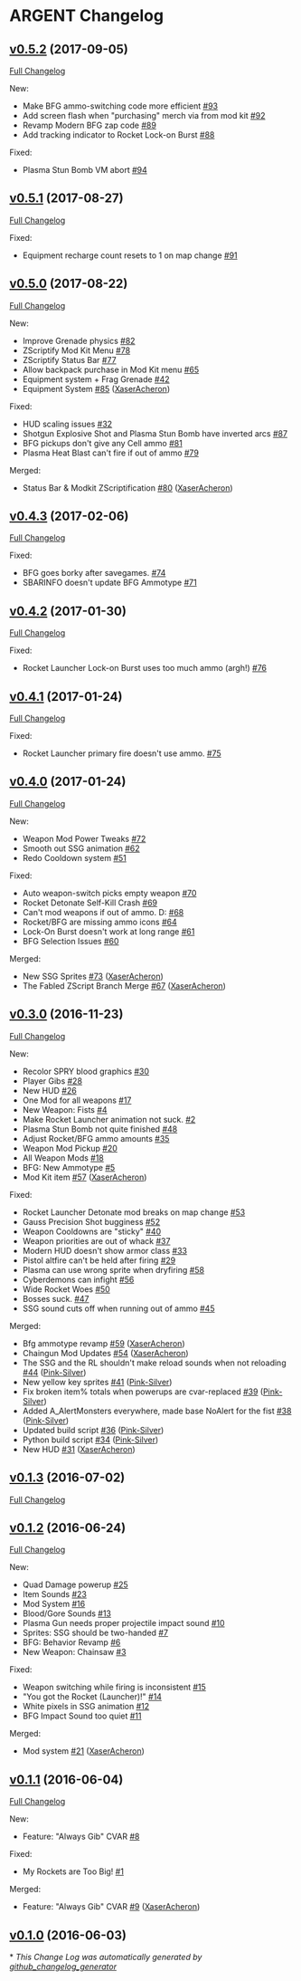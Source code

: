 # ARGENT Changelog

## [v0.5.2](https://github.com/XaserAcheron/argent/tree/v0.5.2) (2017-09-05)
[Full Changelog](https://github.com/XaserAcheron/argent/compare/v0.5.1...v0.5.2)

New:

- Make BFG ammo-switching code more efficient [\#93](https://github.com/XaserAcheron/argent/issues/93)
- Add screen flash when "purchasing" merch via from mod kit [\#92](https://github.com/XaserAcheron/argent/issues/92)
- Revamp Modern BFG zap code [\#89](https://github.com/XaserAcheron/argent/issues/89)
- Add tracking indicator to Rocket Lock-on Burst [\#88](https://github.com/XaserAcheron/argent/issues/88)

Fixed:

- Plasma Stun Bomb VM abort [\#94](https://github.com/XaserAcheron/argent/issues/94)

## [v0.5.1](https://github.com/XaserAcheron/argent/tree/v0.5.1) (2017-08-27)
[Full Changelog](https://github.com/XaserAcheron/argent/compare/v0.5.0...v0.5.1)

Fixed:

- Equipment recharge count resets to 1 on map change [\#91](https://github.com/XaserAcheron/argent/issues/91)

## [v0.5.0](https://github.com/XaserAcheron/argent/tree/v0.5.0) (2017-08-22)
[Full Changelog](https://github.com/XaserAcheron/argent/compare/v0.4.3...v0.5.0)

New:

- Improve Grenade physics [\#82](https://github.com/XaserAcheron/argent/issues/82)
- ZScriptify Mod Kit Menu [\#78](https://github.com/XaserAcheron/argent/issues/78)
- ZScriptify Status Bar [\#77](https://github.com/XaserAcheron/argent/issues/77)
- Allow backpack purchase in Mod Kit menu [\#65](https://github.com/XaserAcheron/argent/issues/65)
- Equipment system + Frag Grenade [\#42](https://github.com/XaserAcheron/argent/issues/42)
- Equipment System [\#85](https://github.com/XaserAcheron/argent/pull/85) ([XaserAcheron](https://github.com/XaserAcheron))

Fixed:

- HUD scaling issues [\#32](https://github.com/XaserAcheron/argent/issues/32)
- Shotgun Explosive Shot and Plasma Stun Bomb have inverted arcs [\#87](https://github.com/XaserAcheron/argent/issues/87)
- BFG pickups don't give any Cell ammo [\#81](https://github.com/XaserAcheron/argent/issues/81)
- Plasma Heat Blast can't fire if out of ammo [\#79](https://github.com/XaserAcheron/argent/issues/79)

Merged:

- Status Bar & Modkit ZScriptification [\#80](https://github.com/XaserAcheron/argent/pull/80) ([XaserAcheron](https://github.com/XaserAcheron))

## [v0.4.3](https://github.com/XaserAcheron/argent/tree/v0.4.3) (2017-02-06)
[Full Changelog](https://github.com/XaserAcheron/argent/compare/v0.4.2...v0.4.3)

Fixed:

- BFG goes borky after savegames. [\#74](https://github.com/XaserAcheron/argent/issues/74)
- SBARINFO doesn't update BFG Ammotype [\#71](https://github.com/XaserAcheron/argent/issues/71)

## [v0.4.2](https://github.com/XaserAcheron/argent/tree/v0.4.2) (2017-01-30)
[Full Changelog](https://github.com/XaserAcheron/argent/compare/v0.4.1...v0.4.2)

Fixed:

- Rocket Launcher Lock-on Burst uses too much ammo \(argh!\) [\#76](https://github.com/XaserAcheron/argent/issues/76)

## [v0.4.1](https://github.com/XaserAcheron/argent/tree/v0.4.1) (2017-01-24)
[Full Changelog](https://github.com/XaserAcheron/argent/compare/v0.4.0...v0.4.1)

Fixed:

- Rocket Launcher primary fire doesn't use ammo. [\#75](https://github.com/XaserAcheron/argent/issues/75)

## [v0.4.0](https://github.com/XaserAcheron/argent/tree/v0.4.0) (2017-01-24)
[Full Changelog](https://github.com/XaserAcheron/argent/compare/v0.3.0...v0.4.0)

New:

- Weapon Mod Power Tweaks [\#72](https://github.com/XaserAcheron/argent/issues/72)
- Smooth out SSG animation [\#62](https://github.com/XaserAcheron/argent/issues/62)
- Redo Cooldown system [\#51](https://github.com/XaserAcheron/argent/issues/51)

Fixed:

- Auto weapon-switch picks empty weapon [\#70](https://github.com/XaserAcheron/argent/issues/70)
- Rocket Detonate Self-Kill Crash [\#69](https://github.com/XaserAcheron/argent/issues/69)
- Can't mod weapons if out of ammo. D: [\#68](https://github.com/XaserAcheron/argent/issues/68)
- Rocket/BFG are missing ammo icons [\#64](https://github.com/XaserAcheron/argent/issues/64)
- Lock-On Burst doesn't work at long range [\#61](https://github.com/XaserAcheron/argent/issues/61)
- BFG Selection Issues [\#60](https://github.com/XaserAcheron/argent/issues/60)

Merged:

- New SSG Sprites [\#73](https://github.com/XaserAcheron/argent/pull/73) ([XaserAcheron](https://github.com/XaserAcheron))
- The Fabled ZScript Branch Merge [\#67](https://github.com/XaserAcheron/argent/pull/67) ([XaserAcheron](https://github.com/XaserAcheron))

## [v0.3.0](https://github.com/XaserAcheron/argent/tree/v0.3.0) (2016-11-23)
[Full Changelog](https://github.com/XaserAcheron/argent/compare/v0.1.3...v0.3.0)

New:

- Recolor SPRY blood graphics [\#30](https://github.com/XaserAcheron/argent/issues/30)
- Player Gibs [\#28](https://github.com/XaserAcheron/argent/issues/28)
- New HUD [\#26](https://github.com/XaserAcheron/argent/issues/26)
- One Mod for all weapons [\#17](https://github.com/XaserAcheron/argent/issues/17)
- New Weapon: Fists [\#4](https://github.com/XaserAcheron/argent/issues/4)
- Make Rocket Launcher animation not suck. [\#2](https://github.com/XaserAcheron/argent/issues/2)
- Plasma Stun Bomb not quite finished [\#48](https://github.com/XaserAcheron/argent/issues/48)
- Adjust Rocket/BFG ammo amounts [\#35](https://github.com/XaserAcheron/argent/issues/35)
- Weapon Mod Pickup [\#20](https://github.com/XaserAcheron/argent/issues/20)
- All Weapon Mods [\#18](https://github.com/XaserAcheron/argent/issues/18)
- BFG: New Ammotype [\#5](https://github.com/XaserAcheron/argent/issues/5)
- Mod Kit item [\#57](https://github.com/XaserAcheron/argent/pull/57) ([XaserAcheron](https://github.com/XaserAcheron))

Fixed:

- Rocket Launcher Detonate mod breaks on map change [\#53](https://github.com/XaserAcheron/argent/issues/53)
- Gauss Precision Shot bugginess [\#52](https://github.com/XaserAcheron/argent/issues/52)
- Weapon Cooldowns are "sticky" [\#40](https://github.com/XaserAcheron/argent/issues/40)
- Weapon priorities are out of whack [\#37](https://github.com/XaserAcheron/argent/issues/37)
- Modern HUD doesn't show armor class [\#33](https://github.com/XaserAcheron/argent/issues/33)
- Pistol altfire can't be held after firing [\#29](https://github.com/XaserAcheron/argent/issues/29)
- Plasma can use wrong sprite when dryfiring [\#58](https://github.com/XaserAcheron/argent/issues/58)
- Cyberdemons can infight [\#56](https://github.com/XaserAcheron/argent/issues/56)
- Wide Rocket Woes [\#50](https://github.com/XaserAcheron/argent/issues/50)
- Bosses suck. [\#47](https://github.com/XaserAcheron/argent/issues/47)
- SSG sound cuts off when running out of ammo [\#45](https://github.com/XaserAcheron/argent/issues/45)

Merged:

- Bfg ammotype revamp [\#59](https://github.com/XaserAcheron/argent/pull/59) ([XaserAcheron](https://github.com/XaserAcheron))
- Chaingun Mod Updates [\#54](https://github.com/XaserAcheron/argent/pull/54) ([XaserAcheron](https://github.com/XaserAcheron))
- The SSG and the RL shouldn't make reload sounds when not reloading [\#44](https://github.com/XaserAcheron/argent/pull/44) ([Pink-Silver](https://github.com/Pink-Silver))
- New yellow key sprites [\#41](https://github.com/XaserAcheron/argent/pull/41) ([Pink-Silver](https://github.com/Pink-Silver))
- Fix broken item% totals when powerups are cvar-replaced [\#39](https://github.com/XaserAcheron/argent/pull/39) ([Pink-Silver](https://github.com/Pink-Silver))
- Added A\_AlertMonsters everywhere, made base NoAlert for the fist [\#38](https://github.com/XaserAcheron/argent/pull/38) ([Pink-Silver](https://github.com/Pink-Silver))
- Updated build script [\#36](https://github.com/XaserAcheron/argent/pull/36) ([Pink-Silver](https://github.com/Pink-Silver))
- Python build script [\#34](https://github.com/XaserAcheron/argent/pull/34) ([Pink-Silver](https://github.com/Pink-Silver))
- New HUD [\#31](https://github.com/XaserAcheron/argent/pull/31) ([XaserAcheron](https://github.com/XaserAcheron))

## [v0.1.3](https://github.com/XaserAcheron/argent/tree/v0.1.3) (2016-07-02)
[Full Changelog](https://github.com/XaserAcheron/argent/compare/v0.1.2...v0.1.3)

## [v0.1.2](https://github.com/XaserAcheron/argent/tree/v0.1.2) (2016-06-24)
[Full Changelog](https://github.com/XaserAcheron/argent/compare/v0.1.1...v0.1.2)

New:

- Quad Damage powerup [\#25](https://github.com/XaserAcheron/argent/issues/25)
- Item Sounds [\#23](https://github.com/XaserAcheron/argent/issues/23)
- Mod System [\#16](https://github.com/XaserAcheron/argent/issues/16)
- Blood/Gore Sounds [\#13](https://github.com/XaserAcheron/argent/issues/13)
- Plasma Gun needs proper projectile impact sound [\#10](https://github.com/XaserAcheron/argent/issues/10)
- Sprites: SSG should be two-handed [\#7](https://github.com/XaserAcheron/argent/issues/7)
- BFG: Behavior Revamp [\#6](https://github.com/XaserAcheron/argent/issues/6)
- New Weapon: Chainsaw [\#3](https://github.com/XaserAcheron/argent/issues/3)

Fixed:

- Weapon switching while firing is inconsistent [\#15](https://github.com/XaserAcheron/argent/issues/15)
- "You got the Rocket \(Launcher\)!" [\#14](https://github.com/XaserAcheron/argent/issues/14)
- White pixels in SSG animation [\#12](https://github.com/XaserAcheron/argent/issues/12)
- BFG Impact Sound too quiet [\#11](https://github.com/XaserAcheron/argent/issues/11)

Merged:

- Mod system [\#21](https://github.com/XaserAcheron/argent/pull/21) ([XaserAcheron](https://github.com/XaserAcheron))

## [v0.1.1](https://github.com/XaserAcheron/argent/tree/v0.1.1) (2016-06-04)
[Full Changelog](https://github.com/XaserAcheron/argent/compare/v0.1.0...v0.1.1)

New:

- Feature: "Always Gib" CVAR [\#8](https://github.com/XaserAcheron/argent/issues/8)

Fixed:

- My Rockets are Too Big! [\#1](https://github.com/XaserAcheron/argent/issues/1)

Merged:

- Feature: "Always Gib" CVAR [\#9](https://github.com/XaserAcheron/argent/pull/9) ([XaserAcheron](https://github.com/XaserAcheron))

## [v0.1.0](https://github.com/XaserAcheron/argent/tree/v0.1.0) (2016-06-03)


\* *This Change Log was automatically generated by [github_changelog_generator](https://github.com/skywinder/Github-Changelog-Generator)*